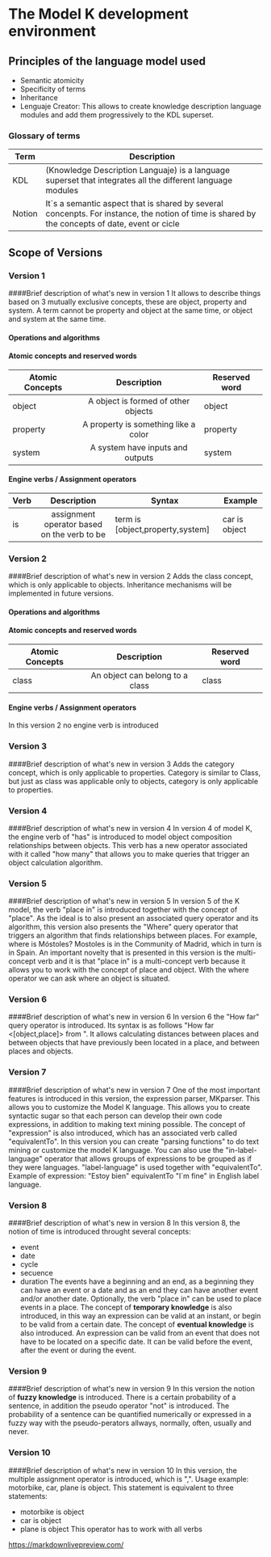 # The Model K development environment
## Principles of the language model used
* Semantic atomicity
* Specificity of terms
* Inheritance
* Lenguaje Creator: This allows to create knowledge description language modules and add them progressively to the KDL superset.

### Glossary of terms
| Term | Description |
|------|-------------|
|KDL|(Knowledge Description Languaje) is a language superset that integrates all the different language modules|
|Notion| It´s a semantic aspect that is shared by several concenpts. For instance, the notion of time is shared by the concepts of date, event or cicle|

## Scope of Versions
### Version 1
####Brief description of what's new in version 1
It allows to describe things based on 3 mutually exclusive concepts, these are object, property and system.
A term cannot be property and object at the same time, or object and system at the same time.
#### Operations and algorithms
#### Atomic concepts and reserved words
| Atomic Concepts  | Description | Reserved word |
| ----------|:---------------------------------------:|---------------------------------------|
| object    | A object is formed of other objects     | object |
| property  | A property is something like a color    | property|
| system    | A system have inputs and outputs        | system |
#### Engine verbs / Assignment operators
| Verb  | Description | Syntax | Example |
| ----------|:-----------------------------------:|-------------|----|
| is   | assignment operator based on the verb to be     | term is [object,property,system]| car is object |

### Version 2
####Brief description of what's new in version 2
Adds the class concept, which is only applicable to objects. Inheritance mechanisms will be implemented in future versions.
#### Operations and algorithms
#### Atomic concepts and reserved words
| Atomic Concepts  | Description | Reserved word |
| ----------|:---------------------------------------:|---------------------------------------|
| class    | An object can belong to a class     | class|

#### Engine verbs / Assignment operators
In this version 2 no engine verb is introduced
### Version 3
####Brief description of what's new in version 3
Adds the category concept, which is only applicable to properties. Category is similar to Class, but just as class was applicable only to objects, category is only applicable to properties.

### Version 4
####Brief description of what's new in version 4
In version 4 of model K, the engine verb of "has" is introduced to model object composition relationships between objects.
This verb has a new operator associated with it called "how many" that allows you to make queries that trigger an object calculation algorithm.

### Version 5
####Brief description of what's new in version 5
In version 5 of the K model, the verb "place in" is introduced together with the concept of "place". As the ideal is to also present an associated query operator and its algorithm, this version also presents the "Where" query operator that triggers an algorithm that finds relationships between places. For example, where is Móstoles? Mostoles is in the Community of Madrid, which in turn is in Spain. An important novelty that is presented in this version is the multi-concept verb and it is that "place in" is a multi-concept verb because it allows you to work with the concept of place and object. With the where operator we can ask where an object is situated.

### Version 6
####Brief description of what's new in version 6
In version 6 the "How far" query operator is introduced. Its syntax is as follows "How far <[object,place]> from <place>". It allows calculating distances between places and between objects that have previously been located in a place, and between places and objects.

### Version 7
####Brief description of what's new in version 7
One of the most important features is introduced in this version, the expression parser, MKparser. This allows you to customize the Model K language. This allows you to create syntactic sugar so that each person can develop their own code expressions, in addition to making text mining possible.
The concept of "expression" is also introduced, which has an associated verb called "equivalentTo". In this version you can create "parsing functions" to do text mining or customize the model K language. You can also use the "in-label-language" operator that allows groups of expressions to be grouped as if they were languages. "label-language" is used together with "equivalentTo". Example of expression: "Estoy bien" equivalentTo "I´m fine" in English label language.

### Version 8
####Brief description of what's new in version 8
In this version 8, the notion of time is introduced throught several concepts:
* event
* date
* cycle
* secuence
* duration
The events have a beginning and an end, as a beginning they can have an event or a date and as an end they can have another event and/or another date. Optionally, the verb "place in" can be used to place events in a place. The concept of **temporary knowledge** is also introduced, in this way an expression can be valid at an instant, or begin to be valid from a certain date.
The concept of **eventual knowledge** is also introduced. An expression can be valid from an event that does not have to be located on a specific date. It can be valid before the event, after the event or during the event.

### Version 9
####Brief description of what's new in version 9
In this version the notion of **fuzzy knowledge** is introduced. There is  a certain probability of a sentence, in addition the pseudo operator "not" is introduced. The probability of a sentence can be quantified numerically or expressed in a fuzzy way with the pseudo-perators allways, normally, often, usually and never.

### Version 10
####Brief description of what's new in version 10
In this version, the multiple assignment operator is introduced, which is ",". Usage example:
motorbike, car, plane is object.
This statement is equivalent to three statements:
* motorbike is object
* car is object
* plane is object
This operator has to work with all verbs

https://markdownlivepreview.com/